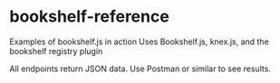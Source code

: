 # bookshelf-reference
Examples of bookshelf.js in action
Uses Bookshelf.js, knex.js, and the bookshelf registry plugin

All endpoints return JSON data. Use Postman or similar to see results.

